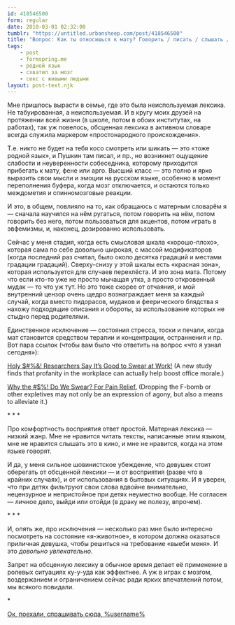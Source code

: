 ```yaml
---
id: 418546500
form: regular
date: 2010-03-01 02:32:00
tumblr: "https://untitled.urbansheep.com/post/418546500"
title: "Вопрос: Как ты относишься к мату? Говорить / писать / слышать / читать, в том числе и к скрытому."
tags:
    - post
    - formspring.me
    - родной язык
    - схватил за мозг
    - секс с живыми людьми
layout: post-text.njk
---
```


<p class="formspringmeAnswer">Мне пришлось вырасти в семье, где это была неиспользуемая лексика. Не табуированная, а неиспользуемая. И в кругу моих друзей на протяжении всей жизни (в школе, потом в обоих институтах, на работах), так уж повелось, обсценная лексика в активном словаре всегда служила маркером «простонародного происхождения».</p>

<p>Т.е. никто не будет на тебя косо смотреть или шикать — это «тоже родной язык», и Пушкин там писал, и пр., но возникнет ощущение слабости и неуверенности собеседника, которому приходится прибегать к мату, фене или арго. Высший класс — это полно и ярко выразить свои мысли и эмоции на русском языке, особенно в момент переполнения буфера, когда мозг отключается, и остаются только междометия и спинномозговые реакции.</p>

<p>И это, в общем, повлияло на то, как обращаюсь с матерным словарём я — сначала научился на нём ругаться, потом говорить на нём, потом говорить без него, потом пользоваться для акцентов, потом играть в эвфемизмы, и, наконец, дозированно использовать.</p>

<p>Сейчас у меня стадия, когда есть смысловая шкала «хорошо-плохо», которая сама по себе довольно широкая, с массой модификаторов (когда последний раз считал, было около десятка градаций и местами градации градаций). Сверху-снизу у этой шкалы есть «красная зона», которая используется для случаев перехлёста. И это зона мата. Потому что если кто-то уже не просто мычащая утка, а просто откровенный мудак — то что уж тут. Но это тоже скорее от отчаяния, и мой внутренний цензор очень щедро вознаграждает меня за каждый случай, когда вместо пидорасов, мудаков и феерического блядства я нахожу подходящие описания и обороты, за использование которых не стыдно перед родителями.</p>

<p>Единственное исключение — состояния стресса, тоски и печали, когда мат становится средством терапии и концентрации, остраннения и пр. Вот пара ссылок (чтобы вам было что ответить на вопрос «что я узнал сегодня»):</p>

<p><a href="http://www.inc.com/news/articles/200710/swearing.html" rel="nofollow">Holy $#%&amp;! Researchers Say It&rsquo;s Good to Swear at Work!</a> (A new study finds that profanity in the workplace can actually help boost office morale.)</p>

<p><a href="http://www.scientificamerican.com/article.cfm?id=why-do-we-swear" rel="nofollow">Why the #$%! Do We Swear? For Pain Relief.</a> (Dropping the F-bomb or other expletives may not only be an expression of agony, but also a means to alleviate it.)</p>

<p class="splitter">* * *</p>

<p>Про комфортность восприятия ответ простой. Матерная лексика — низкий жанр. Мне не нравится читать тексты, написанные этим языком, мне не нравится слышать это в кино, и мне не нравится, когда на этом языке говорят.</p>

<p>И да, у меня сильное шовинистское убеждение, что девушек стоит оберегать от обсценной лексики — и от восприятия (разве что в крайних случаях), и от использования в бытовых ситуациях. И я уверен, что при детях фильтруют свои слова вдвойне внимательно, нецензурное и непристойное при детях неуместно вообще. Не согласен — личное дело, выйди или отойди (в драку не полезу, впрочем).</p>

<p class="splitter">* * *</p>

<p>И, опять же, про исключения — несколько раз мне было интересно посмотреть на состояние «я-животное», в котором должна оказаться приличная девушка, чтобы решиться на требование «выеби меня». И это <i>довольно увлекательно</i>.</p>

<p>Запрет на обсценную лексику в обычное время делает её применение в ролевых ситуациях ку-у-уда как эффектнее. А уж в играх с мозгом, воздержанием и ограничением сейчас ради ярких впечатлений потом, мы всякого повидали.</p>

<p class="splitter">*</p>

<p class="formspringmeFooter">
    <a href="http://formspring.me/urbansheep">Ок, поехали, спрашивать сюда, %username%</a>
</p>

